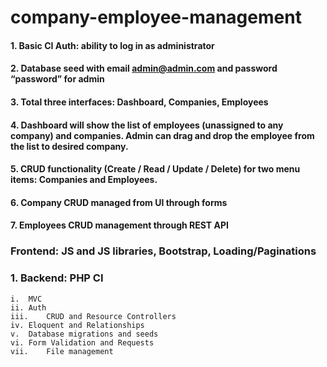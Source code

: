 # company-employee-management

#### 1.	Basic CI Auth: ability to log in as administrator
#### 2.	Database seed with email admin@admin.com and password “password” for admin
#### 3.	Total three interfaces: Dashboard, Companies, Employees
#### 4.	Dashboard will show the list of employees (unassigned to any company) and companies. Admin can drag and drop the employee from the list to desired company.
#### 5.	CRUD functionality (Create / Read / Update / Delete) for two menu items: Companies and Employees.
#### 6.	Company CRUD managed from UI through forms
#### 7.	Employees CRUD management through REST API

### Frontend: JS and JS libraries, Bootstrap, Loading/Paginations
### 1.	Backend: PHP CI
    i.	MVC
    ii.	Auth
    iii.	CRUD and Resource Controllers
    iv.	Eloquent and Relationships
    v.	Database migrations and seeds
    vi.	Form Validation and Requests
    vii.	File management

